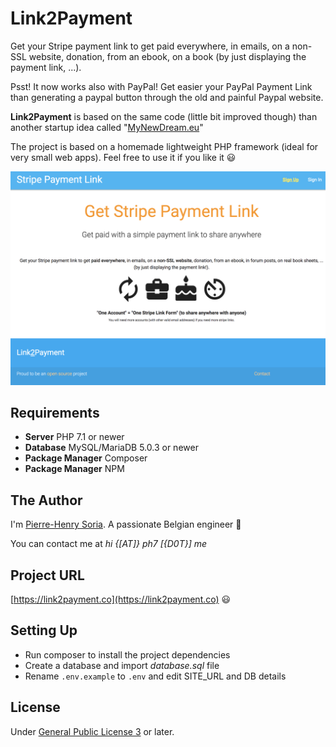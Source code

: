 # Link2Payment

Get your Stripe payment link to get paid everywhere, in emails, on a non-SSL website, donation, from an ebook, on a book (by just displaying the payment link, ...).

Psst! It now works also with PayPal! Get easier your PayPal Payment Link than generating a paypal button through the old and painful Paypal website.

**Link2Payment** is based on the same code (little bit improved though) than another startup idea called "[MyNewDream.eu](https://github.com/pH-7/MyDreamLife.eu)"

The project is based on a homemade lightweight PHP framework (ideal for very small web apps). Feel free to use it if you like it :smiley:

![Payment2Link](screenshots/Stripe-Payment-Link-Link2Payment.png)


## Requirements

* **Server** PHP 7.1 or newer
* **Database** MySQL/MariaDB 5.0.3 or newer
* **Package Manager** Composer
* **Package Manager** NPM


## The Author

I'm [Pierre-Henry Soria](http://ph7.me). A passionate Belgian engineer :chocolate_bar:

You can contact me at *hi {[AT]} ph7 [{D0T}] me*


## Project URL

[https://link2payment.co](https://link2payment.co) :smiley:


## Setting Up

* Run composer to install the project dependencies
* Create a database and import *database.sql* file
* Rename `.env.example` to `.env` and edit SITE_URL and DB details


## License

Under [General Public License 3](http://www.gnu.org/licenses/gpl.html) or later.
